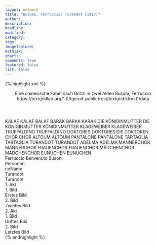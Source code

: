 ```yaml
---
layout: network
title: "Busoni, Ferruccio: Turandot (1917)"
author:
description:
headline:
modified:
category:
tags:
imagefeature:
mathjax:
chart:
comments: true
featured: false
list: false
---
```

{% highlight xml %}
<?xml-model href="https://raw.githubusercontent.com/DLiNa/project/master/rules/lina.rnc"?><?xml-model href="https://raw.githubusercontent.com/DLiNa/project/master/rules/lina.sch"?>
<play xmlns="http://lina.digital">
  <header>
    <title>Turandot</title>
    <subtitle>Eine chinesische Fabel nach Gozzi in zwei Akten</subtitle>
    <genretitle/>
    <author>Busoni, Ferruccio</author>
    <date type="premiere" when="1917"/>
    <date when="1920" type="print"/>
    <source>https://textgridlab.org/1.0/tgcrud-public/rest/textgrid:ktrm.0/data</source>
  </header>
  <personae>
    <character>
      <name>KALAF</name>
      <alias xml:id="kalaf">
        <name>KALAF</name>
      </alias>
      <alias xml:id="balaf">
        <name>BALAF</name>
      </alias>
    </character>
    <character>
      <name>BARAK</name>
      <alias xml:id="barak">
        <name>BARAK</name>
      </alias>
      <alias xml:id="karak">
        <name>KARAK</name>
      </alias>
    </character>
    <character>
      <name>DIE KÖNIGINMUTTER</name>
      <alias xml:id="die_königinmutter">
        <name>DIE KÖNIGINMUTTER</name>
      </alias>
      <alias xml:id="königinmutter">
        <name>KÖNIGINMUTTER</name>
      </alias>
    </character>
    <character>
      <name>KLAGEWEIBER</name>
      <alias xml:id="klageweiber">
        <name>KLAGEWEIBER</name>
      </alias>
    </character>
    <character>
      <name>TRUFFALDINO</name>
      <alias xml:id="truffaldino">
        <name>TRUFFALDINO</name>
      </alias>
    </character>
    <character>
      <name>DOKTORES</name>
      <alias xml:id="doktores">
        <name>DOKTORES</name>
      </alias>
      <alias xml:id="die_doktoren">
        <name>DIE DOKTOREN</name>
      </alias>
    </character>
    <character>
      <name>CHOR</name>
      <alias xml:id="chor">
        <name>CHOR</name>
      </alias>
    </character>
    <character>
      <name>ALTOUM</name>
      <alias xml:id="altoum">
        <name>ALTOUM</name>
      </alias>
    </character>
    <character>
      <name>PANTALONE</name>
      <alias xml:id="pantalone">
        <name>PANTALONE</name>
      </alias>
    </character>
    <character>
      <name>TARTAGLIA</name>
      <alias xml:id="tartaglia">
        <name>TARTAGLIA</name>
      </alias>
    </character>
    <character>
      <name>TURANDOT</name>
      <alias xml:id="turandot">
        <name>TURANDOT</name>
      </alias>
    </character>
    <character>
      <name>ADELMA</name>
      <alias xml:id="adelma">
        <name>ADELMA</name>
      </alias>
    </character>
    <character>
      <name>MÄNNERCHOR</name>
      <alias xml:id="männerchor">
        <name>MÄNNERCHOR</name>
      </alias>
    </character>
    <character>
      <name>FRAUENCHOR</name>
      <alias xml:id="frauenchor">
        <name>FRAUENCHOR</name>
      </alias>
    </character>
    <character>
      <name>MÄDCHENCHOR</name>
      <alias xml:id="mädchenchor">
        <name>MÄDCHENCHOR</name>
      </alias>
    </character>
    <character>
      <name>EUNUCHEN</name>
      <alias xml:id="eunuchen">
        <name>EUNUCHEN</name>
      </alias>
    </character>
  </personae>
  <text>
    <div>
      <head>Ferruccio Benvenuto Busoni</head>
    </div>
    <div>
      <head>Personen</head>
      <div>
        <head>noName</head>
      </div>
    </div>
    <div>
      <head>Turandot</head>
      <div>
        <head>Turandot</head>
      </div>
    </div>
    <div>
      <head>1. Akt</head>
      <div>
        <head>1. Bild</head>
        <div>
          <head>Erstes Bild</head>
          <sp who="#kalaf">
            <amount n="22" unit="speech_acts"/>
            <amount n="270" unit="words"/>
            <amount n="22" unit="lines"/>
            <amount n="1496" unit="chars"/>
          </sp>
          <sp who="#barak">
            <amount n="23" unit="speech_acts"/>
            <amount n="259" unit="words"/>
            <amount n="18" unit="lines"/>
            <amount n="1391" unit="chars"/>
          </sp>
          <sp who="#die_königinmutter">
            <amount n="1" unit="speech_acts"/>
            <amount n="7" unit="words"/>
            <amount n="1" unit="lines"/>
            <amount n="39" unit="chars"/>
          </sp>
          <sp who="#klageweiber">
            <amount n="1" unit="speech_acts"/>
            <amount n="2" unit="words"/>
            <amount n="1" unit="lines"/>
            <amount n="5" unit="chars"/>
          </sp>
          <sp who="#königinmutter">
            <amount n="1" unit="speech_acts"/>
            <amount n="40" unit="words"/>
            <amount n="241" unit="chars"/>
          </sp>
          <sp who="#balaf">
            <amount n="1" unit="speech_acts"/>
            <amount n="6" unit="words"/>
            <amount n="1" unit="lines"/>
            <amount n="33" unit="chars"/>
          </sp>
          <sp who="#karak">
            <amount n="1" unit="speech_acts"/>
            <amount n="2" unit="words"/>
            <amount n="1" unit="lines"/>
            <amount n="17" unit="chars"/>
          </sp>
        </div>
      </div>
      <div>
        <head>2. Bild</head>
        <div>
          <head>Zweites Bild</head>
          <sp who="#truffaldino">
            <amount n="2" unit="speech_acts"/>
            <amount n="301" unit="words"/>
            <amount n="48" unit="lines"/>
            <amount n="1674" unit="chars"/>
          </sp>
          <sp who="#doktores">
            <amount n="1" unit="speech_acts"/>
            <amount n="14" unit="words"/>
            <amount n="1" unit="lines"/>
            <amount n="73" unit="chars"/>
          </sp>
          <sp who="#chor">
            <amount n="8" unit="speech_acts"/>
            <amount n="76" unit="words"/>
            <amount n="19" unit="lines"/>
            <amount n="389" unit="chars"/>
          </sp>
          <sp who="#altoum">
            <amount n="19" unit="speech_acts"/>
            <amount n="371" unit="words"/>
            <amount n="43" unit="lines"/>
            <amount n="2079" unit="chars"/>
          </sp>
          <sp who="#pantalone">
            <amount n="11" unit="speech_acts"/>
            <amount n="188" unit="words"/>
            <amount n="26" unit="lines"/>
            <amount n="1039" unit="chars"/>
          </sp>
          <sp who="#tartaglia">
            <amount n="10" unit="speech_acts"/>
            <amount n="100" unit="words"/>
            <amount n="17" unit="lines"/>
            <amount n="678" unit="chars"/>
          </sp>
          <sp who="#kalaf">
            <amount n="17" unit="speech_acts"/>
            <amount n="309" unit="words"/>
            <amount n="41" unit="lines"/>
            <amount n="1668" unit="chars"/>
          </sp>
          <sp who="#altoum #pantalone">
            <amount n="2" unit="speech_acts"/>
            <amount n="7" unit="words"/>
            <amount n="2" unit="lines"/>
            <amount n="35" unit="chars"/>
          </sp>
          <sp who="#turandot">
            <amount n="15" unit="speech_acts"/>
            <amount n="363" unit="words"/>
            <amount n="52" unit="lines"/>
            <amount n="2015" unit="chars"/>
          </sp>
          <sp who="#adelma">
            <amount n="4" unit="speech_acts"/>
            <amount n="34" unit="words"/>
            <amount n="6" unit="lines"/>
            <amount n="194" unit="chars"/>
          </sp>
          <sp who="#die_doktoren">
            <amount n="4" unit="speech_acts"/>
            <amount n="19" unit="words"/>
            <amount n="4" unit="lines"/>
            <amount n="114" unit="chars"/>
          </sp>
          <sp who="#männerchor">
            <amount n="1" unit="speech_acts"/>
            <amount n="4" unit="words"/>
            <amount n="1" unit="lines"/>
            <amount n="18" unit="chars"/>
          </sp>
          <sp who="#frauenchor">
            <amount n="1" unit="speech_acts"/>
            <amount n="5" unit="words"/>
            <amount n="1" unit="lines"/>
            <amount n="25" unit="chars"/>
          </sp>
          <sp who="#männerchor #frauenchor">
            <amount n="1" unit="speech_acts"/>
            <amount n="2" unit="words"/>
            <amount n="1" unit="lines"/>
            <amount n="9" unit="chars"/>
          </sp>
        </div>
      </div>
    </div>
    <div>
      <head>2. Akt</head>
      <div>
        <head>1. Bild</head>
        <div>
          <head>Drittes Bild</head>
          <sp who="#mädchenchor">
            <amount n="1" unit="speech_acts"/>
            <amount n="37" unit="words"/>
            <amount n="11" unit="lines"/>
            <amount n="192" unit="chars"/>
          </sp>
          <sp who="#turandot">
            <amount n="22" unit="speech_acts"/>
            <amount n="248" unit="words"/>
            <amount n="45" unit="lines"/>
            <amount n="1297" unit="chars"/>
          </sp>
          <sp who="#adelma">
            <amount n="12" unit="speech_acts"/>
            <amount n="230" unit="words"/>
            <amount n="26" unit="lines"/>
            <amount n="1244" unit="chars"/>
          </sp>
          <sp who="#truffaldino">
            <amount n="6" unit="speech_acts"/>
            <amount n="222" unit="words"/>
            <amount n="39" unit="lines"/>
            <amount n="1303" unit="chars"/>
          </sp>
          <sp who="#altoum">
            <amount n="13" unit="speech_acts"/>
            <amount n="186" unit="words"/>
            <amount n="10" unit="lines"/>
            <amount n="987" unit="chars"/>
          </sp>
          <sp who="#pantalone">
            <amount n="6" unit="speech_acts"/>
            <amount n="15" unit="words"/>
            <amount n="6" unit="lines"/>
            <amount n="77" unit="chars"/>
          </sp>
          <sp who="#tartaglia">
            <amount n="5" unit="speech_acts"/>
            <amount n="10" unit="words"/>
            <amount n="5" unit="lines"/>
            <amount n="76" unit="chars"/>
          </sp>
        </div>
      </div>
      <div>
        <head>2. Bild</head>
        <div>
          <head>Letztes Bild</head>
          <sp who="#tartaglia">
            <amount n="6" unit="speech_acts"/>
            <amount n="40" unit="words"/>
            <amount n="6" unit="lines"/>
            <amount n="213" unit="chars"/>
          </sp>
          <sp who="#pantalone">
            <amount n="5" unit="speech_acts"/>
            <amount n="52" unit="words"/>
            <amount n="4" unit="lines"/>
            <amount n="314" unit="chars"/>
          </sp>
          <sp who="#frauenchor">
            <amount n="1" unit="speech_acts"/>
            <amount n="1" unit="words"/>
            <amount n="1" unit="lines"/>
            <amount n="2" unit="chars"/>
          </sp>
          <sp who="#kalaf">
            <amount n="5" unit="speech_acts"/>
            <amount n="66" unit="words"/>
            <amount n="4" unit="lines"/>
            <amount n="387" unit="chars"/>
          </sp>
          <sp who="#altoum">
            <amount n="5" unit="speech_acts"/>
            <amount n="42" unit="words"/>
            <amount n="4" unit="lines"/>
            <amount n="227" unit="chars"/>
          </sp>
          <sp who="#turandot">
            <amount n="4" unit="speech_acts"/>
            <amount n="114" unit="words"/>
            <amount n="1" unit="lines"/>
            <amount n="629" unit="chars"/>
          </sp>
          <sp who="#chor">
            <amount n="4" unit="speech_acts"/>
            <amount n="43" unit="words"/>
            <amount n="10" unit="lines"/>
            <amount n="223" unit="chars"/>
          </sp>
          <sp who="#pantalone #tartaglia">
            <amount n="1" unit="speech_acts"/>
            <amount n="4" unit="words"/>
            <amount n="1" unit="lines"/>
            <amount n="29" unit="chars"/>
          </sp>
          <sp who="#truffaldino">
            <amount n="1" unit="speech_acts"/>
            <amount n="9" unit="words"/>
            <amount n="1" unit="lines"/>
            <amount n="46" unit="chars"/>
          </sp>
          <sp who="#adelma">
            <amount n="1" unit="speech_acts"/>
            <amount n="58" unit="words"/>
            <amount n="10" unit="lines"/>
            <amount n="360" unit="chars"/>
          </sp>
          <sp who="#eunuchen">
            <amount n="1" unit="speech_acts"/>
            <amount n="4" unit="words"/>
            <amount n="1" unit="lines"/>
            <amount n="15" unit="chars"/>
          </sp>
        </div>
      </div>
    </div>
  </text>
</play>
{% endhighlight %}